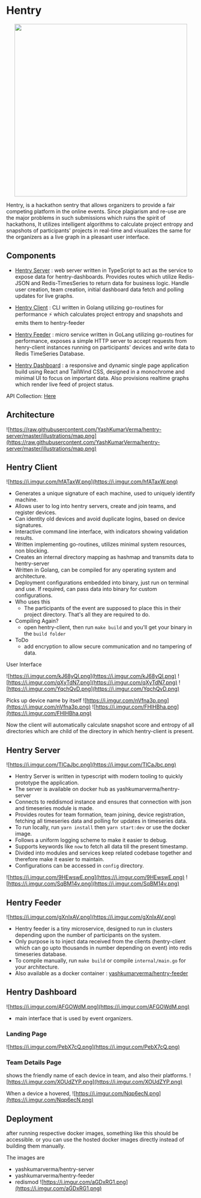 # Hentry

<p align="center">
  <img width="460"  src="https://raw.githubusercontent.com/YashKumarVerma/hentry-server/master/illustrations/hentry-logo.png">
</p>

Hentry, is a hackathon sentry that allows organizers to provide a fair competing platform in the online events. Since plagiarism and re-use are the major problems in such submissions which ruins the spirit of hackathons,  It utilizes intelligent algorithms to calculate project entropy and snapshots of participants' projects in real-time and visualizes the same for the organizers as a live graph in a pleasant user interface.


## Components

- [Hentry Server](https://github.com/YashKumarVerma/hentry-server) : web server written in TypeScript to act as the service to expose data for hentry-dashboards. Provides routes which utilize Redis-JSON and Redis-TimesSeries to return data for business logic. Handle user creation, team creation, initial dashboard data fetch and polling updates for live graphs.
- [Hentry Client](https://github.com/YashKumarVerma/hentry-client) : CLI written in Golang utilizing go-routines for performance ⚡ which calculates project entropy and snapshots and emits them to hentry-feeder

- [Hentry Feeder](https://github.com/YashKumarVerma/hentry-feeder) : micro service written in GoLang utilizing go-routines for performance, exposes a simple HTTP server to accept requests from henry-client instances running on participants' devices and write data to Redis TimeSeries Database.
-  [Hentry Dashboard](https://github.com/YashKumarVerma/hentry-dashboard) : a responsive and dynamic single page application build using React and TailWind CSS, designed in a monochrome and minimal UI to focus on important data. Also provisions realtime graphs which render live feed of project status.


API Collection: [Here](https://documenter.getpostman.com/view/10043948/TzRLmqrE#intro)

## Architecture
![https://raw.githubusercontent.com/YashKumarVerma/hentry-server/master/illustrations/map.png](https://raw.githubusercontent.com/YashKumarVerma/hentry-server/master/illustrations/map.png)

## Hentry Client

![https://i.imgur.com/hfATaxW.png](https://i.imgur.com/hfATaxW.png)

- Generates a unique signature of each machine, used to uniquely identify machine.
- Allows user to log into hentry servers, create and join teams, and register devices.
- Can identity old devices and avoid duplicate logins, based on device signatures.
- Interactive command line interface, with indicators showing validation results.
- Written implementing go-routines, utilizes minimal system resources, non blocking.
- Creates an internal directory mapping as hashmap and transmits data to hentry-server
- Written in Golang, can be compiled for any operating system and architecture.
- Deployment configurations embedded into binary, just run on terminal and use. If required, can pass data into binary for custom configurations.
- Who uses this
  - The participants of the event are supposed to place this in their project directory. That's all they are required to do.
- Compiling Again?
  - open hentry-client, then run `make build` and you'll get your binary in the `build folder`
- ToDo
  - add encryption to allow secure communication and no tampering of data.

User Interface

![https://i.imgur.com/kJ68yQI.png](https://i.imgur.com/kJ68yQI.png)
![https://i.imgur.com/qXyTdN7.png](https://i.imgur.com/qXyTdN7.png)
![https://i.imgur.com/YqchQvD.png](https://i.imgur.com/YqchQvD.png)

Picks up device name by itself
![https://i.imgur.com/nVfna3p.png](https://i.imgur.com/nVfna3p.png)
![https://i.imgur.com/FHlHBha.png](https://i.imgur.com/FHlHBha.png)

Now the client will automatically calculate snapshot score and entropy of all directories which are child of the directory in which hentry-client is present.


## Hentry Server

![https://i.imgur.com/TlCaJbc.png](https://i.imgur.com/TlCaJbc.png)

- Hentry Server is written in typescript with modern tooling to quickly prototype the application.
- The server is available on docker hub as yashkumarverma[](https://hub.docker.com/repository/docker/yashkumarverma/hentry-server)/hentry-server
- Connects to reddismod instance and ensures that connection with json and timeseries module is made.
- Provides routes for team formation, team joining, device registration, fetching all timeseries data and polling for updates in timeseries data.
- To run locally, run `yarn install` then `yarn start:dev` or use the docker image.
- Follows a uniform logging scheme to make it easier to debug.
- Supports keywords like `now` to fetch all data till the present timestamp.
- Divided into modules and services keep related codebase together and therefore make it easier to maintain.
- Configurations can be accessed in `config` directory.

![https://i.imgur.com/9HEwswE.png](https://i.imgur.com/9HEwswE.png)
![https://i.imgur.com/SqBM14v.png](https://i.imgur.com/SqBM14v.png)

## Hentry Feeder

![https://i.imgur.com/gXnIxAV.png](https://i.imgur.com/gXnIxAV.png)

- Hentry feeder is a tiny microservice, designed to run in clusters depending upon the number of participants on the system.
- Only purpose is to inject data received from the clients (hentry-client which can go upto thousands in number depending on event) into redis timeseries database.
- To compile manually, run `make build` or compile `internal/main.go` for your architecture.
- Also available as a docker container : [yashkumarverma/hentry-feeder](https://hub.docker.com/repository/docker/yashkumarverma/hentry-feeder)

## Hentry Dashboard

![https://i.imgur.com/AFGOWdM.png](https://i.imgur.com/AFGOWdM.png)
- main interface that is used by event organizers.


### Landing Page
![https://i.imgur.com/PebX7cQ.png](https://i.imgur.com/PebX7cQ.png)

### Team Details Page
shows the friendly name of each device in team, and also their platforms.
![https://i.imgur.com/XOUdZYP.png](https://i.imgur.com/XOUdZYP.png)

When a device a hovered, 
![https://i.imgur.com/Nqp6ecN.png](https://i.imgur.com/Nqp6ecN.png)









## Deployment
after running respective docker images, something like this should be accessible. or you can use the hosted docker images directly instead of building them manually.

The images are
- yashkumarverma/hentry-server
- yashkumarverma/hentry-feeder
- redismod
![https://i.imgur.com/aGDxRG1.png](https://i.imgur.com/aGDxRG1.png)
